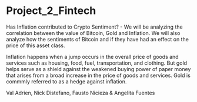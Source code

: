 # Project_2_Fintech

Has Inflation contributed to Crypto Sentiment? - We will be analyzing the correlation between the value of Bitcoin, Gold and Inflation. We will also analyze how the sentiments of Bitcoin and if they have had an effect on the price of this asset class. 

Inflation happens when a jump occurs in the overall price of goods and services such as housing, food, fuel, transportation, and clothing. But gold helps serve as a shield against the weakened buying power of paper money that arises from a broad increase in the price of goods and services. Gold is commmly referred to as a hedge against inflation. 


Val Adrien, Nick Distefano, Fausto Nicieza & Angelita Fuentes
